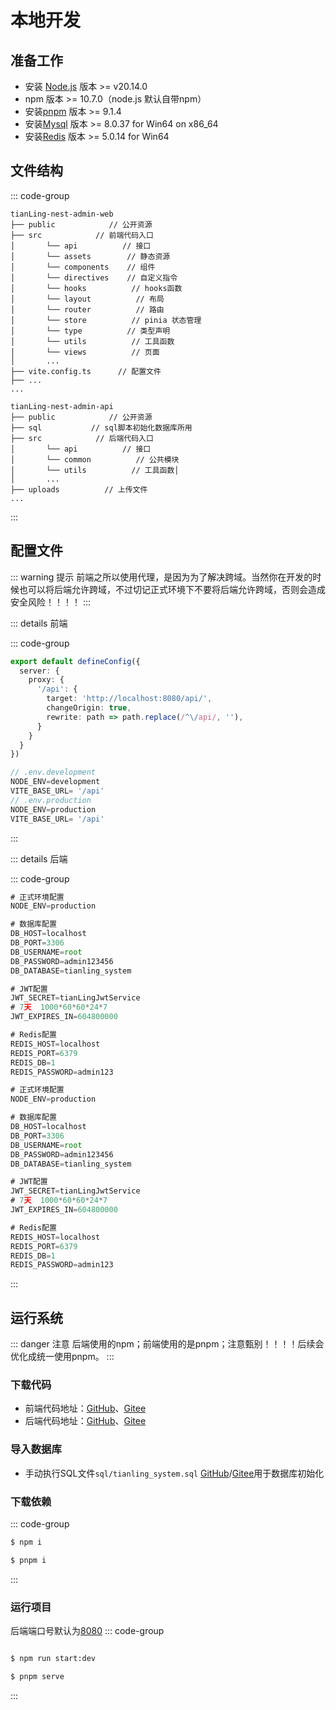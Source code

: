 # 本地开发

## 准备工作

- 安装 [Node.js](https://nodejs.org/zh-cn) 版本 >= v20.14.0 
- npm 版本 >= 10.7.0（node.js 默认自带npm）
- 安装[pnpm](https://www.pnpm.cn/) 版本 >= 9.1.4
- 安装[Mysql](https://www.mysql.com/downloads/) 版本 >= 8.0.37 for Win64 on x86_64
- 安装[Redis](https://github.com/tporadowski/redis/releases) 版本 >= 5.0.14 for Win64

## 文件结构

::: code-group

``` [前端]
tianLing-nest-admin-web
├── public            // 公开资源
├── src            // 前端代码入口
│       └── api          // 接口
│       └── assets        // 静态资源
│       └── components    // 组件
│       └── directives    // 自定义指令
│       └── hooks          // hooks函数
│       └── layout          // 布局
│       └── router          // 路由
│       └── store          // pinia 状态管理
│       └── type          // 类型声明
│       └── utils          // 工具函数
│       └── views          // 页面
│       ...
├── vite.config.ts      // 配置文件
├── ...
...
```

```[后端]
tianLing-nest-admin-api
├── public            // 公开资源
├── sql           // sql脚本初始化数据库所用
├── src            // 后端代码入口
│       └── api          // 接口
│       └── common          // 公共模块
│       └── utils          // 工具函数│     
│       ...
├── uploads          // 上传文件
...
```

:::

## 配置文件

::: warning 提示
前端之所以使用代理，是因为为了解决跨域。当然你在开发的时候也可以将后端允许跨域，不过切记正式环境下不要将后端允许跨域，否则会造成安全风险！！！！
:::

::: details  前端

::: code-group

```ts [vite.config.ts]
export default defineConfig({
  server: {
    proxy: {
      '/api': {
        target: 'http://localhost:8080/api/',
        changeOrigin: true,
        rewrite: path => path.replace(/^\/api/, ''),
      }
    }
  }
})
```

```ts [环境变量]
// .env.development
NODE_ENV=development
VITE_BASE_URL= '/api'
// .env.production
NODE_ENV=production
VITE_BASE_URL= '/api'
```

:::

::: details  后端

::: code-group

```ts [.env.local]
# 正式环境配置
NODE_ENV=production

# 数据库配置
DB_HOST=localhost
DB_PORT=3306
DB_USERNAME=root
DB_PASSWORD=admin123456
DB_DATABASE=tianling_system

# JWT配置
JWT_SECRET=tianLingJwtService
# 7天  1000*60*60*24*7
JWT_EXPIRES_IN=604800000

# Redis配置
REDIS_HOST=localhost
REDIS_PORT=6379
REDIS_DB=1
REDIS_PASSWORD=admin123
```

```ts [.env.prod]
# 正式环境配置
NODE_ENV=production

# 数据库配置
DB_HOST=localhost
DB_PORT=3306
DB_USERNAME=root
DB_PASSWORD=admin123456
DB_DATABASE=tianling_system

# JWT配置
JWT_SECRET=tianLingJwtService
# 7天  1000*60*60*24*7
JWT_EXPIRES_IN=604800000

# Redis配置
REDIS_HOST=localhost
REDIS_PORT=6379
REDIS_DB=1
REDIS_PASSWORD=admin123
```

:::

## 运行系统

::: danger 注意
后端使用的npm；前端使用的是pnpm；注意甄别！！！！后续会优化成统一使用pnpm。
:::

### 下载代码  

- 前端代码地址：[GitHub](https://github.com/huyagouban/tianLing-nest-admin-web)、[Gitee](https://gitee.com/lutianling/tianLing-nest-admin-web) 
- 后端代码地址：[GitHub](https://github.com/huyagouban/tianLing-nest-admin-api)、[Gitee](https://gitee.com/lutianling/tianLing-nest-admin-api)

### 导入数据库

- 手动执行SQL文件`sql/tianling_system.sql` [GitHub](https://github.com/huyagouban/tianLing-nest-admin-api/blob/main/sql/tianling_system.sql)/[Gitee](https://gitee.com/lutianling/tianLing-nest-admin-api/blob/main/sql/tianling_system.sql)用于数据库初始化

### 下载依赖

::: code-group

```sh [npm]
$ npm i
```

```sh [pnpm]
$ pnpm i
```


:::

### 运行项目

后端端口号默认为[8080](http://localhost:8080)
::: code-group

```sh [后端]

$ npm run start:dev 
```

```sh [前端]
$ pnpm serve 
```


:::